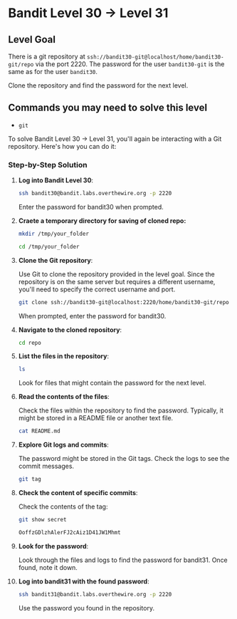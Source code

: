 # Bandit Level 30 → Level 31

## Level Goal

There is a git repository at `ssh://bandit30-git@localhost/home/bandit30-git/repo` via the port 2220. The password for the user `bandit30-git` is the same as for the user `bandit30`.

Clone the repository and find the password for the next level.

## Commands you may need to solve this level

- `git`

To solve Bandit Level 30 → Level 31, you'll again be interacting with a Git repository. Here's how you can do it:

### Step-by-Step Solution

1. **Log into Bandit Level 30**:

   ```bash
   ssh bandit30@bandit.labs.overthewire.org -p 2220
   ```

   Enter the password for bandit30 when prompted.

2. **Craete a temporary directory for saving of cloned repo:**

   ```bash
   mkdir /tmp/your_folder
   ```

   ```bash
   cd /tmp/your_folder
   ```

3. **Clone the Git repository**:

   Use Git to clone the repository provided in the level goal. Since the repository is on the same server but requires a different username, you'll need to specify the correct username and port.

   ```bash
   git clone ssh://bandit30-git@localhost:2220/home/bandit30-git/repo
   ```

   When prompted, enter the password for bandit30.

4. **Navigate to the cloned repository**:

   ```bash
   cd repo
   ```

5. **List the files in the repository**:

   ```bash
   ls
   ```

   Look for files that might contain the password for the next level.

6. **Read the contents of the files**:

   Check the files within the repository to find the password. Typically, it might be stored in a README file or another text file.

   ```bash
   cat README.md
   ```

7. **Explore Git logs and commits**:

   The password might be stored in the Git tags. Check the logs to see the commit messages.

   ```bash
   git tag
   ```

8. **Check the content of specific commits**:

   Check the contents of the tag:

   ```bash
   git show secret
   ```

   ```bash
   OoffzGDlzhAlerFJ2cAiz1D41JW1Mhmt
   ```

9. **Look for the password**:

   Look through the files and logs to find the password for bandit31. Once found, note it down.

10. **Log into bandit31 with the found password**:
    ```bash
    ssh bandit31@bandit.labs.overthewire.org -p 2220
    ```
    Use the password you found in the repository.
